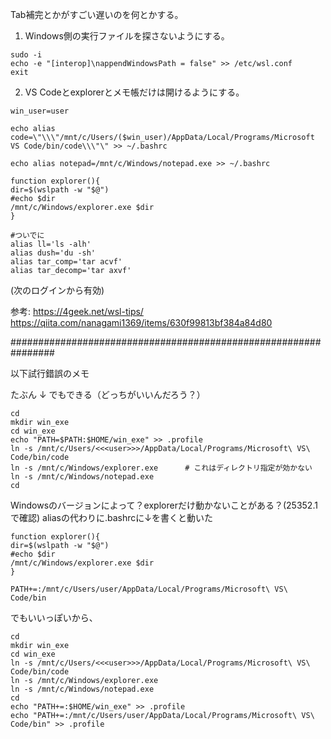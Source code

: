 Tab補完とかがすごい遅いのを何とかする。

1. Windows側の実行ファイルを探さないようにする。

```
sudo -i
echo -e "[interop]\nappendWindowsPath = false" >> /etc/wsl.conf
exit
```

2. VS Codeとexplorerとメモ帳だけは開けるようにする。

```
win_user=user

echo alias code=\"\\\"/mnt/c/Users/($win_user)/AppData/Local/Programs/Microsoft VS Code/bin/code\\\"\" >> ~/.bashrc

echo alias notepad=/mnt/c/Windows/notepad.exe >> ~/.bashrc

function explorer(){
dir=$(wslpath -w "$@")
#echo $dir
/mnt/c/Windows/explorer.exe $dir
}

#ついでに
alias ll='ls -alh'
alias dush='du -sh'
alias tar_comp='tar acvf'
alias tar_decomp='tar axvf'
```

(次のログインから有効)

参考:
https://4geek.net/wsl-tips/
https://qiita.com/nanagami1369/items/630f99813bf384a84d80

################################################################

以下試行錯誤のメモ

たぶん ↓ でもできる（どっちがいいんだろう？）

```
cd
mkdir win_exe
cd win_exe
echo "PATH=$PATH:$HOME/win_exe" >> .profile
ln -s /mnt/c/Users/<<<user>>>/AppData/Local/Programs/Microsoft\ VS\ Code/bin/code
ln -s /mnt/c/Windows/explorer.exe      # これはディレクトリ指定が効かない
ln -s /mnt/c/Windows/notepad.exe
cd
```




Windowsのバージョンによって？explorerだけ動かないことがある？(25352.1で確認)
aliasの代わりに.bashrcに↓を書くと動いた
```
function explorer(){
dir=$(wslpath -w "$@")
#echo $dir
/mnt/c/Windows/explorer.exe $dir
}
```

```
PATH+=:/mnt/c/Users/user/AppData/Local/Programs/Microsoft\ VS\ Code/bin
```
でもいいっぽいから、

```
cd
mkdir win_exe
cd win_exe
ln -s /mnt/c/Users/<<<user>>>/AppData/Local/Programs/Microsoft\ VS\ Code/bin/code
ln -s /mnt/c/Windows/explorer.exe
ln -s /mnt/c/Windows/notepad.exe
cd
echo "PATH+=:$HOME/win_exe" >> .profile
echo "PATH+=:/mnt/c/Users/user/AppData/Local/Programs/Microsoft\ VS\ Code/bin" >> .profile
```
